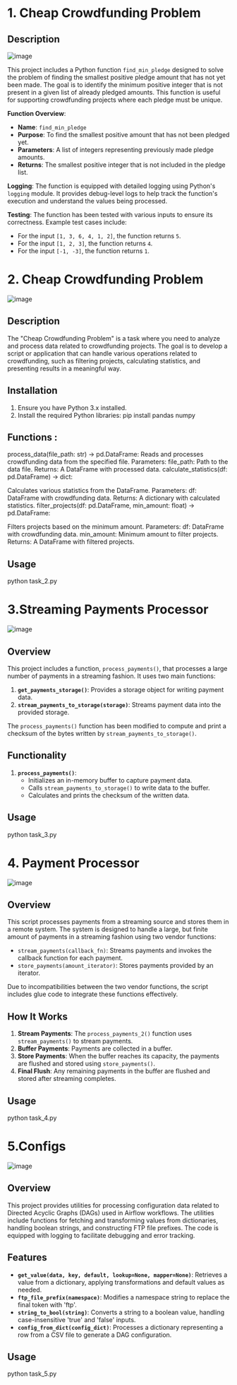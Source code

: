 # 1. Cheap Crowdfunding Problem

## Description

![image](https://github.com/user-attachments/assets/0f58dd78-2e92-4ab6-aa28-c7cb9a905c02)

This project includes a Python function `find_min_pledge` designed to solve the problem of finding the smallest positive pledge amount that has not yet been made.
The goal is to identify the minimum positive integer that is not present in a given list of already pledged amounts.
This function is useful for supporting crowdfunding projects where each pledge must be unique.

**Function Overview**:
- **Name**: `find_min_pledge`
- **Purpose**: To find the smallest positive amount that has not been pledged yet.
- **Parameters**: A list of integers representing previously made pledge amounts.
- **Returns**: The smallest positive integer that is not included in the pledge list.

**Logging**:
The function is equipped with detailed logging using Python's `logging` module.
It provides debug-level logs to help track the function's execution and understand the values being processed.

**Testing**:
The function has been tested with various inputs to ensure its correctness. Example test cases include:
- For the input `[1, 3, 6, 4, 1, 2]`, the function returns `5`.
- For the input `[1, 2, 3]`, the function returns `4`.
- For the input `[-1, -3]`, the function returns `1`.


# 2. Cheap Crowdfunding Problem
![image](https://github.com/user-attachments/assets/d26cb5c8-0e2e-4e7d-bc0e-2a7f2b9b18e2)


## Description

The "Cheap Crowdfunding Problem" is a task where you need to analyze and process data related to crowdfunding projects. The goal is to develop a script or application that can handle various operations related to crowdfunding, such as filtering projects, calculating statistics, and presenting results in a meaningful way.

## Installation

1. Ensure you have Python 3.x installed.
2. Install the required Python libraries:
   pip install pandas numpy
## Functions :

process_data(file_path: str) -> pd.DataFrame:
Reads and processes crowdfunding data from the specified file.
Parameters:
file_path: Path to the data file.
Returns:
A DataFrame with processed data.
calculate_statistics(df: pd.DataFrame) -> dict:

Calculates various statistics from the DataFrame.
Parameters:
df: DataFrame with crowdfunding data.
Returns:
A dictionary with calculated statistics.
filter_projects(df: pd.DataFrame, min_amount: float) -> pd.DataFrame:

Filters projects based on the minimum amount.
Parameters:
df: DataFrame with crowdfunding data.
min_amount: Minimum amount to filter projects.
Returns:
A DataFrame with filtered projects.
## Usage
  python task_2.py

# 3.Streaming Payments Processor
![image](https://github.com/user-attachments/assets/de127eba-a03e-47c3-8b05-f7afe9d41092)


## Overview

This project includes a function, `process_payments()`, that processes a large number of payments in a streaming fashion. It uses two main functions:

1. **`get_payments_storage()`**: Provides a storage object for writing payment data.
2. **`stream_payments_to_storage(storage)`**: Streams payment data into the provided storage.

The `process_payments()` function has been modified to compute and print a checksum of the bytes written by `stream_payments_to_storage()`.


## Functionality

1. **`process_payments()`**:
   - Initializes an in-memory buffer to capture payment data.
   - Calls `stream_payments_to_storage()` to write data to the buffer.
   - Calculates and prints the checksum of the written data.
  
## Usage
   python task_3.py


# 4. Payment Processor
![image](https://github.com/user-attachments/assets/aea0ea24-9b41-48f3-aa7b-6f38651ffae9)


## Overview

This script processes payments from a streaming source and stores them in a remote system. The system is designed to handle a large, but finite amount of payments in a streaming fashion using two vendor functions:

- `stream_payments(callback_fn)`: Streams payments and invokes the callback function for each payment.
- `store_payments(amount_iterator)`: Stores payments provided by an iterator.

Due to incompatibilities between the two vendor functions, the script includes glue code to integrate these functions effectively.

## How It Works

1. **Stream Payments**: The `process_payments_2()` function uses `stream_payments()` to stream payments.
2. **Buffer Payments**: Payments are collected in a buffer.
3. **Store Payments**: When the buffer reaches its capacity, the payments are flushed and stored using `store_payments()`.
4. **Final Flush**: Any remaining payments in the buffer are flushed and stored after streaming completes.

## Usage
   python task_4.py

# 5.Configs 
![image](https://github.com/user-attachments/assets/b9b8dcea-1233-4e5d-b043-5ff2146f7d88)


## Overview

This project provides utilities for processing configuration data related to Directed Acyclic Graphs (DAGs) used in Airflow workflows. The utilities include functions for fetching and transforming values from dictionaries, handling boolean strings, and constructing FTP file prefixes. The code is equipped with logging to facilitate debugging and error tracking.

## Features

- **`get_value(data, key, default, lookup=None, mapper=None)`**: Retrieves a value from a dictionary, applying transformations and default values as needed.
- **`ftp_file_prefix(namespace)`**: Modifies a namespace string to replace the final token with 'ftp'.
- **`string_to_bool(string)`**: Converts a string to a boolean value, handling case-insensitive 'true' and 'false' inputs.
- **`config_from_dict(config_dict)`**: Processes a dictionary representing a row from a CSV file to generate a DAG configuration.

## Usage
   python task_5.py
